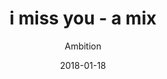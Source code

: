 ---
title: "i miss you - a mix"
subtitle: "Ambition"
customForwardUrl: "https://www.youtube.com/watch?v=nY4cM2Xgm-Q"
displayImg: "https://img.youtube.com/vi/nY4cM2Xgm-Q/0.jpg"
date: "2018-01-18"
newTab: true 
---